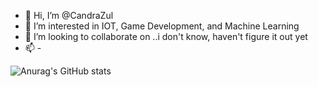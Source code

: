 - 👋 Hi, I’m @CandraZul
- 👀 I’m interested in IOT, Game Development, and Machine Learning
- 💞️ I’m looking to collaborate on ..i don't know, haven't figure it out yet
- 📫 -

<!---
CandraZul/CandraZul is a ✨ special ✨ repository because its `README.md` (this file) appears on your GitHub profile.
You can click the Preview link to take a look at your changes.
--->
![Anurag's GitHub stats](https://github-readme-stats.vercel.app/api?username=CandraZul&show_icons=true&theme=maroongold)
